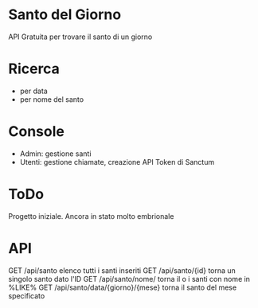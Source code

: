 # Santo del Giorno

API Gratuita per trovare il santo di un giorno


# Ricerca

- per data
- per nome del santo


# Console

- Admin: gestione santi
- Utenti: gestione chiamate, creazione API Token di Sanctum

# ToDo

Progetto iniziale. Ancora in stato molto embrionale

# API

GET /api/santo elenco tutti i santi inseriti
GET /api/santo/{id} torna un singolo santo dato l'ID
GET /api/santo/nome/<nome> torna il o i santi con nome in %LIKE%
GET /api/santo/data/{giorno}/{mese} torna il santo del mese specificato

